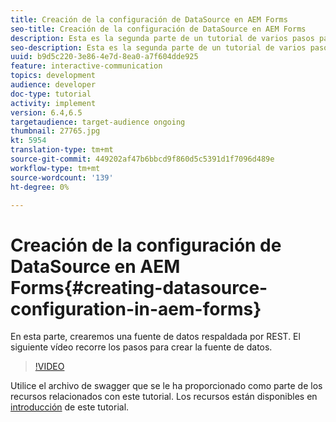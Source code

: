 ```yaml
---
title: Creación de la configuración de DataSource en AEM Forms
seo-title: Creación de la configuración de DataSource en AEM Forms
description: Esta es la segunda parte de un tutorial de varios pasos para crear su primer documento interactivo de comunicaciones. En esta parte, crearemos una fuente de datos respaldada por REST.  El siguiente vídeo recorre los pasos para crear la fuente de datos.
seo-description: Esta es la segunda parte de un tutorial de varios pasos para crear su primer documento interactivo de comunicaciones. En esta parte, crearemos una fuente de datos respaldada por REST.  El siguiente vídeo recorre los pasos para crear la fuente de datos.
uuid: b9d5c220-3e86-4e7d-8ea0-a7f604dde925
feature: interactive-communication
topics: development
audience: developer
doc-type: tutorial
activity: implement
version: 6.4,6.5
targetaudience: target-audience ongoing
thumbnail: 27765.jpg
kt: 5954
translation-type: tm+mt
source-git-commit: 449202af47b6bbcd9f860d5c5391d1f7096d489e
workflow-type: tm+mt
source-wordcount: '139'
ht-degree: 0%

---
```



# Creación de la configuración de DataSource en AEM Forms{#creating-datasource-configuration-in-aem-forms}

En esta parte, crearemos una fuente de datos respaldada por REST.  El siguiente vídeo recorre los pasos para crear la fuente de datos.

>[!VIDEO](https://video.tv.adobe.com/v/27765/?quality=9&learn=on)

Utilice el archivo de swagger que se le ha proporcionado como parte de los recursos relacionados con este tutorial. Los recursos están disponibles en [introducción](introduction.md) de este tutorial.
